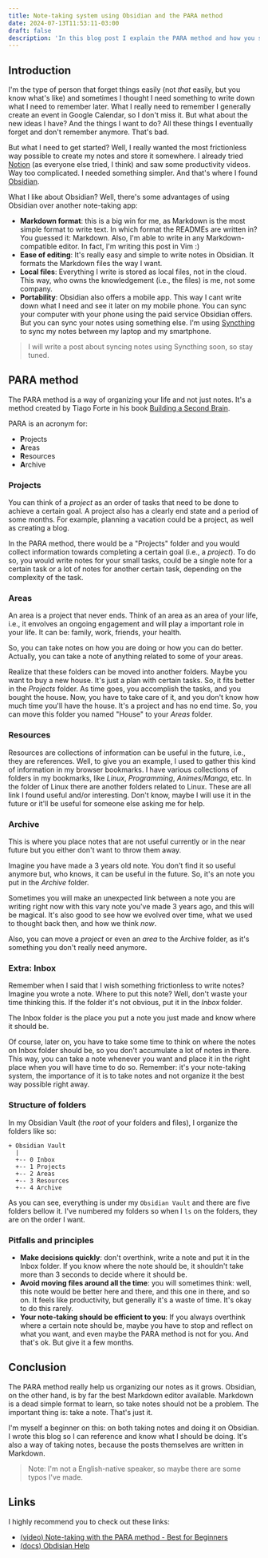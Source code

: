 ```yaml
---
title: Note-taking system using Obsidian and the PARA method
date: 2024-07-13T11:53:11-03:00
draft: false
description: 'In this blog post I explain the PARA method and how you should take notes using Obsidian'
---
```


## Introduction

I'm the type of person that forget things easily (not _that_ easily, but you
know what's like) and sometimes I thought I need something to write down what
I need to remember later. What I really need to remember I generally create an
event in Google Calendar, so I don't miss it. But what about the new ideas
I have? And the things I want to do? All these things I eventually forget and
don't remember anymore. That's bad.

But what I need to get started? Well, I really wanted the most frictionless way
possible to create my notes and store it somewhere. I already tried
[Notion](https://www.notion.so/) (as everyone else tried, I think) and saw some
productivity videos. Way too complicated. I needed something simpler.
And that's where I found [Obsidian](https://obsidian.md/).

What I like about Obsidian? Well, there's some advantages of using Obsidian
over another note-taking app:

* **Markdown format**: this is a big win for me, as Markdown is the most simple
  format to write text. In which format the READMEs are written in? You guessed
  it: Markdown. Also, I'm able to write in any Markdown-compatible editor. In
  fact, I'm writing this post in Vim :)
* **Ease of editing**: It's really easy and simple to write notes in Obsidian.
  It formats the Markdown files the way I want.
* **Local files**: Everything I write is stored as local files, not in the
  cloud. This way, who owns the knowledgement (i.e., the files) is me, not some
  company.
* **Portability**: Obsidian also offers a mobile app. This way I cant write
  down what I need and see it later on my mobile phone. You can sync your
  computer with your phone using the paid service Obsidian offers. But you can
  sync your notes using something else. I'm using
  [Syncthing](https://docs.syncthing.net/intro/getting-started.html) to sync my
  notes between my laptop and my smartphone.

> I will write a post about syncing notes using Syncthing soon, so stay tuned.

## PARA method

The PARA method is a way of organizing your life and not just notes. It's
a method created by Tiago Forte in his book [Building a Second
Brain](https://a.co/d/cJWvCuL).

PARA is an acronym for:

* **P**rojects
* **A**reas
* **R**esources
* **A**rchive

### Projects

You can think of a _project_ as an order of tasks that need to be done to
achieve a certain goal. A project also has a clearly end state and a period of
some months. For example, planning a vacation could be a project, as well as
creating a blog.

In the PARA method, there would be a "Projects" folder and you would collect
information towards completing a certain goal (i.e., a _project_). To do so,
you would write notes for your small tasks, could be a single note for
a certain task or a lot of notes for another certain task, depending on the
complexity of the task.

### Areas

An area is a project that never ends. Think of an area as an area of your life,
i.e., it envolves an ongoing engagement and will play a important role in your
life. It can be: family, work, friends, your health.

So, you can take notes on how you are doing or how you can do better. Actually,
you can take a note of anything related to some of your areas.

Realize that these folders can be moved into another folders. Maybe you want to
buy a new house. It's just a plan with certain tasks. So, it fits better in the
_Projects_ folder. As time goes, you accomplish the tasks, and you bought the
house. Now, you have to take care of it, and you don't know how much time
you'll have the house. It's a project and has no end time. So, you can move
this folder you named "House" to your _Areas_ folder.

### Resources

Resources are collections of information can be useful in the future, i.e.,
they are references. Well, to give you an example, I used to gather this kind
of information in my browser bookmarks. I have various collections of folders
in my bookmarks, like _Linux_, _Programming_, _Animes/Manga_, etc. In the
folder of Linux there are another folders related to Linux. These are all link
I found useful and/or interesting. Don't know, maybe I will use it in the
future or it'll be useful for someone else asking me for help.

### Archive

This is where you place notes that are not useful currently or in the near
future but you either don't want to throw them away.

Imagine you have made a 3 years old note. You don't find it so useful anymore
but, who knows, it can be useful in the future. So, it's an note you put in the
_Archive_ folder.

Sometimes you will make an unexpected link between a note you are writing
right now with this vary note you've made 3 years ago, and this will be
magical. It's also good to see how we evolved over time, what we used to
thought back then, and how we think _now_.

Also, you can move a _project_ or even an _area_ to the Archive folder, as it's
something you don't really need anymore.

### Extra: Inbox

Remember when I said that I wish something frictionless to write notes? Imagine
you wrote a note. Where to put this note? Well, don't waste your time thinking
this. If the folder it's not obvious, put it in the _Inbox_ folder.

The Inbox folder is the place you put a note you just made and know where it
should be.

Of course, later on, you have to take some time to think on where the notes on
Inbox folder should be, so you don't accumulate a lot of notes in there. This
way, you can take a note whenever you want and place it in the right place when
you will have time to do so. Remember: it's your note-taking system, the
importance of it is to take notes and not organize it the best way possible
right away.

### Structure of folders

In my Obsidian Vault (the _root_ of your folders and files), I organize the
folders like so:

```text
+ Obsidian Vault
  |
  +-- 0 Inbox
  +-- 1 Projects
  +-- 2 Areas
  +-- 3 Resources
  +-- 4 Archive
```

As you can see, everything is under my `Obsidian Vault` and there are five
folders bellow it. I've numbered my folders so when I `ls` on the folders, they
are on the order I want.

### Pitfalls and principles

* **Make decisions quickly**: don't overthink, write a note and put it in the
  Inbox folder. If you know where the note should be, it shouldn't take more
  than 3 seconds to decide where it should be.
* **Avoid moving files around all the time**: you will sometimes think: well,
  this note would be better here and there, and this one in there, and so on.
  It feels like productivity, but generally it's a waste of time. It's okay to do
  this rarely.
* **Your note-taking should be efficient to you**: If you always overthink
  where a certain note should be, maybe you have to stop and reflect on what
  you want, and even maybe the PARA method is not for you. And that's ok. But
  give it a few months.

## Conclusion

The PARA method really help us organizing our notes as it grows. Obsidian, on
the other hand, is by far the best Markdown editor available. Markdown is
a dead simple format to learn, so take notes should not be a problem. The
important thing is: take a note. That's just it.

I'm myself a beginner on this: on both taking notes and doing it on Obsidian.
I wrote this blog so I can reference and know what I should be doing. It's also
a way of taking notes, because the posts themselves are written in Markdown.

> Note: I'm not a English-native speaker, so maybe there are some typos I've
made.

## Links

I highly recommend you to check out these links:

* [(video) Note-taking with the PARA method - Best for Beginners](https://youtu.be/oxUVn37-Igk?si=S0kjK8jslyoLRLJk)
* [(docs) Obdisian Help](https://help.obsidian.md/Home)
